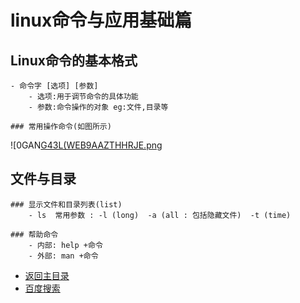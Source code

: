 # linux命令与应用基础篇
## Linux命令的基本格式
	- 命令字 [选项] [参数]
		- 选项:用于调节命令的具体功能
		- 参数:命令操作的对象 eg:文件,目录等
		
	### 常用操作命令(如图所示)
![0GAN[G43L(WEB9AAZTHHRJE.png](https://upload-images.jianshu.io/upload_images/14477271-86a5989496c72cf7.png?imageMogr2/auto-orient/strip%7CimageView2/2/w/1240)
		
## 文件与目录
	### 显示文件和目录列表(list)
		- ls  常用参数 : -l (long)  -a (all : 包括隐藏文件)  -t (time)
		
	### 帮助命令
		- 内部: help +命令
		- 外部: man +命令
	
	
- [返回主目录](https://abell4.github.io/)
- [百度搜索](http://baidu.com)